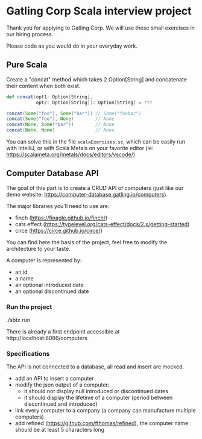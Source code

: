 # Gatling Corp Scala interview project

Thank you for applying to Gatling Corp. We will use these small exercises in our hiring process.  

Please code as you would do in your everyday work.

## Pure Scala

Create a "concat" method which takes 2 Option[String] and concatenate their content when both exist.

```scala
def concat(opt1: Option[String],
           opt2: Option[String]): Option[String] = ???

concat(Some("foo"), Some("bar")) // Some("foobar")
concat(Some("foo"), None)        // None
concat(None, Some("bar"))        // None
concat(None, None)               // None
```

You can solve this in the file `scalaExercises.sc`, which can be easily run with IntelliJ, or with Scala Metals on your favorite editor (ie: https://scalameta.org/metals/docs/editors/vscode/)

## Computer Database API

The goal of this part is to create a CRUD API of computers (just like our demo website: https://computer-database.gatling.io/computers).

The major libraries you'll need to use are:
- finch (https://finagle.github.io/finch/)
- cats effect (https://typelevel.org/cats-effect/docs/2.x/getting-started)
- circe (https://circe.github.io/circe/)

You can find here the basis of the project, feel free to modify the architecture to your taste.

A computer is represented by:
- an id
- a name
- an optional introduced date
- an optional discontinued date

### Run the project

./sbtx run

There is already a first endpoint accessible at http://localhost:8086/computers

### Specifications

The API is not connected to a database, all read and insert are mocked.

- add an API to insert a computer
- modify the json output of a computer:
  * it should not display null introduced or discontinued dates
  * it should display the lifetime of a computer (period between discontinued and introduced)
- link every computer to a company (a company can manufacture multiple computers)
- add refined (https://github.com/fthomas/refined), the computer name should be at least 5 characters long

